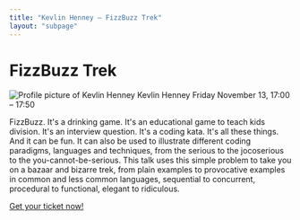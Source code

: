 ```yaml
---
title: "Kevlin Henney — FizzBuzz Trek"
layout: "subpage"
---
```


<div class="speaker-intro clearfix">
  <h1>FizzBuzz Trek</h1>

  <div class="speaker-slot">
    <img src="/img/speakers/speaker-kevlin-henney.jpg" alt="Profile picture of Kevlin Henney" class="speaker-image">
    <span>Kevlin Henney</span>
    Friday November 13,
    17:00 – 17:50
  </div>
</div>

FizzBuzz. It's a drinking game. It's an educational game to teach kids division. It's an interview question. It's a coding kata. It's all these things. And it can be fun. It can also be used to illustrate different coding paradigms, languages and techniques, from the serious to the jocoserious to the you-cannot-be-serious. This talk uses this simple problem to take you on a bazaar and bizarre trek, from plain examples to provocative examples in common and less common languages, sequential to concurrent, procedural to functional, elegant to ridiculous.

<p class="center-text">
  <a href="https://ti.to/rocketconf-amsterdam/2015" class="button">Get your ticket now!</a>
</p>